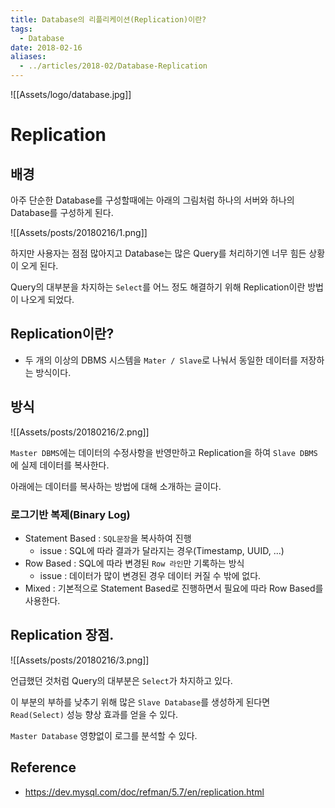 ```yaml
---
title: Database의 리플리케이션(Replication)이란?
tags:
  - Database
date: 2018-02-16
aliases: 
  - ../articles/2018-02/Database-Replication
---
```

![[Assets/logo/database.jpg]]

# Replication
## 배경
아주 단순한 Database를 구성할때에는 아래의 그림처럼 하나의 서버와 하나의 Database를 구성하게 된다.

![[Assets/posts/20180216/1.png]]

하지만 사용자는 점점 많아지고 Database는 많은 Query를 처리하기엔 너무 힘든 상황이 오게 된다.

Query의 대부분을 차지하는 `Select`를 어느 정도 해결하기 위해 Replication이란 방법이 나오게 되었다.

## Replication이란?
- 두 개의 이상의 DBMS 시스템을 `Mater / Slave`로 나눠서 동일한 데이터를 저장하는 방식이다.

## 방식
![[Assets/posts/20180216/2.png]]

`Master DBMS`에는 데이터의 수정사항을 반영만하고 Replication을 하여 `Slave DBMS`에 실제 데이터를 복사한다.

아래에는 데이터를 복사하는 방법에 대해 소개하는 글이다.

### 로그기반 복제(Binary Log)
- Statement Based : `SQL문장`을 복사하여 진행
  - issue : SQL에 따라 결과가 달라지는 경우(Timestamp, UUID, ...)
- Row Based : SQL에 따라 변경된 `Row 라인`만 기록하는 방식
  - issue : 데이터가 많이 변경된 경우 데이터 커질 수 밖에 없다.
- Mixed : 기본적으로 Statement Based로 진행하면서 필요에 따라 Row Based를 사용한다.

## Replication 장점.
![[Assets/posts/20180216/3.png]]

언급했던 것처럼 Query의 대부분은 `Select`가 차지하고 있다.

이 부분의 부하를 낮추기 위해 많은 `Slave Database`를 생성하게 된다면 `Read(Select)` 성능 향상 효과를 얻을 수 있다.

`Master Database` 영향없이 로그를 분석할 수 있다.

## Reference
- <https://dev.mysql.com/doc/refman/5.7/en/replication.html>
